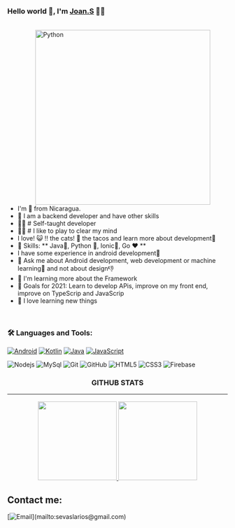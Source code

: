 

### Hello world 👋, I'm [Joan.S](https://github.com/JoanAlvarado040700) 👨‍💻

<br/>
<img align="right" height="400px" style="margin-right:40px; margin-left:40px" alt="Python" src="https://media.giphy.com/media/KAq5w47R9rmTuvWOWa/giphy.gif" />

* I'm  🚀 from Nicaragua.
* 💬 I am a backend developer and have other skills
* 👨‍💻 # Self-taught developer
* 👨‍💻 # I like to play to clear my mind
* I love! 😺 !! the cats! 💙 the tacos and learn more about development📱
* 🌱 Skills: ** Java💛, Python 💙, Ionic💜, Go ❤️ **
* I have some experience in android development📱
* 💬 Ask me about Android development, web development or machine learning👾 and not about design👎
* 👯 I'm learning more about the Framework
* 🥅 Goals for 2021: Learn to develop APis, improve on my front end, improve on TypeScrip and JavaScrip
* 🌱 I love learning new things 

<br/>


### 🛠️ Languages and Tools:
[![Android](https://img.shields.io/badge/Android-3DDC84?style=for-the-badge&logo=android&logoColor=white&labelColor=101010)]()
[![Kotlin](https://img.shields.io/badge/Kotlin-F6891F?style=for-the-badge&logo=kotlin&logoColor=white&labelColor=101010)]()
[![Java](https://img.shields.io/badge/Java-red?style=for-the-badge&logo=java&logoColor=white&labelColor=101010)]()
[![JavaScript](https://img.shields.io/badge/JavaScript-F7DF1E?style=for-the-badge&logo=javascript&logoColor=black)]()


![Nodejs](https://img.shields.io/badge/-Nodejs-black?style=flat-square&logo=Node.js)
![MySql](https://img.shields.io/badge/-MySql-black?style=flat-square&logo=mysql)
![Git](https://img.shields.io/badge/-Git-black?style=flat-square&logo=git)
![GitHub](https://img.shields.io/badge/-GitHub-black?style=flat-square&logo=github)
![HTML5](https://img.shields.io/badge/-HTML5-black?style=flat-square&logo=html5&logoColor=white)
![CSS3](https://img.shields.io/badge/-CSS3-black?style=flat-square&logo=css3)
![Firebase](https://img.shields.io/badge/-Firebase-black?style=flat-square&logo=Firebase)



<h3 align="center">GITHUB STATS<hr/></h3>

<p align="center">
  <a href="https://github.com/JoanAlvarado040700">
    <img height="180em" src="https://github-readme-stats-eight-theta.vercel.app/api?username=JoanAlvarado040700&show_icons=true&theme=dracula&include_all_commits=true&count_private=true"/>
    <img height="180em" src="https://github-readme-stats-eight-theta.vercel.app/api/top-langs/?username=JoanAlvarado040700&layout=compact&langs_count=8&theme=dracula"/>
  </a>  
  
 <!-- ![](https://activity-graph.herokuapp.com/graph?username=manuelduarte077&theme=github) -->

</p>

       
## Contact me:
[![Email](https://img.shields.io/badge/sevaslarios@gmail.com-my_personal_email_(slow_response)-D14836?style=for-the-badge&logo=gmail&logoColor=white&labelColor=101010)](mailto:sevaslarios@gmail.com)




<!---
JoanAlvarado040700/JoanAlvarado040700 is a ✨ special ✨ repository because its `README.md` (this file) appears on your GitHub profile.
You can click the Preview link to take a look at your changes.
--->

